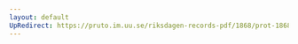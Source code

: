 ```yaml
---
layout: default
UpRedirect: https://pruto.im.uu.se/riksdagen-records-pdf/1868/prot-1868--ak--205/prot-1868--ak--205_002.pdf
---
```

